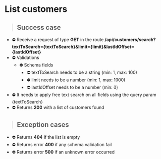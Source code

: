 # List customers

> ## Success case

* ⛔️ Receive a request of type **GET** in the route **/api/customers/search?textToSearch={textToSearch}&limit={limit}&lastIdOffset={lastIdOffset}**
* ⛔️ Validations
    * ⛔️ Schema fields
        * ⛔️ textToSearch needs to be a string (min: 1, max: 100)
        * ⛔️ limit needs to be a number (min: 1, max: 1000)
        * ⛔️ lastIdOffset needs to be a number (min: 0)
* ⛔️ It needs to apply free text search on all fields using the query param {textToSearch}
* ⛔️ Returns **200** with a list of customers found

> ## Exception cases

* ⛔️ Returns **404** if the list is empty
* ⛔️ Returns error **400** if any schema validation fail
* ⛔️ Returns error **500** if an unknown error occurred